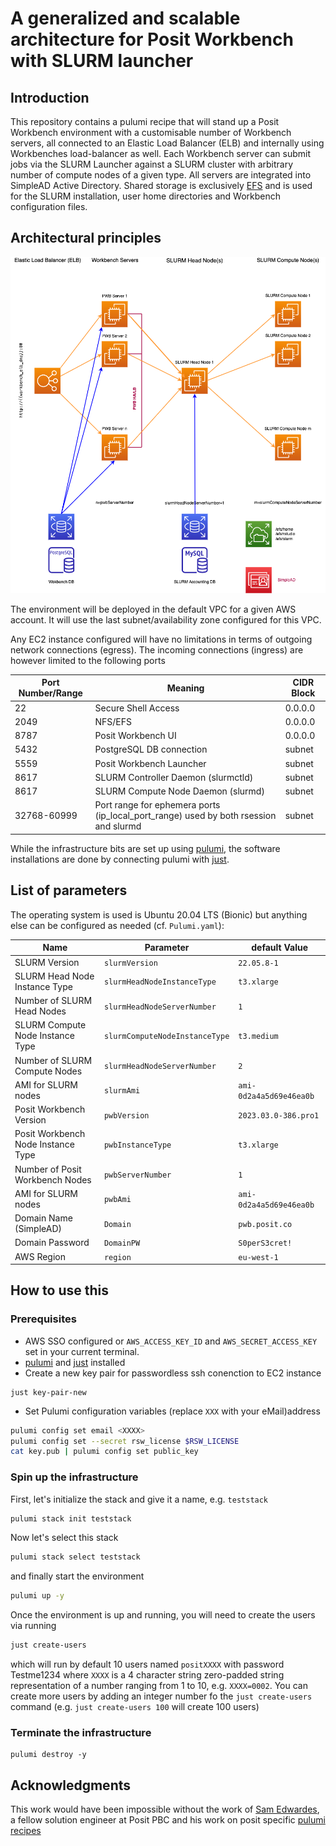 # A generalized and scalable architecture for Posit Workbench with SLURM launcher

## Introduction

This repository contains a pulumi recipe that will stand up a Posit Workbench environment with a customisable number of Workbench servers, all connected to an Elastic Load Balancer (ELB) and internally using Workbenches load-balancer as well. Each Workbench server can submit jobs via the SLURM Launcher against a SLURM cluster with arbitrary number of compute nodes of a given type. All servers are integrated into SimpleAD Active Directory. Shared storage is exclusively [EFS](https://aws.amazon.com/efs/) and is used for the SLURM installation, user home directories and Workbench configuration files. 

## Architectural principles 

<img src="img/architecture.png">

The environment will be deployed in the default VPC for a given AWS account. It will use the last subnet/availability zone configured for this VPC. 

Any EC2 instance configured will have no limitations in terms of outgoing network connections (egress). The incoming connections (ingress) are however limited to the following ports

| Port Number/Range   |      Meaning      | CIDR Block |
|----------|-------------|------------|
| 22 | Secure Shell Access | 0.0.0.0 |
| 2049 |NFS/EFS | 0.0.0.0 |
| 8787 | Posit Workbench UI | 0.0.0.0 |
| 5432| PostgreSQL DB connection | subnet |
| 5559| Posit Workbench Launcher | subnet |
| 8617| SLURM Controller Daemon (slurmctld) | subnet |
| 8617| SLURM Compute Node Daemon (slurmd) | subnet |
| 32768-60999 | Port range for ephemera ports (ip_local_port_range) used by both rsession and slurmd | subnet

While the infrastructure bits are set up using [pulumi](https://www.pulumi.com/), the software installations are done by connecting pulumi with [just](https://github.com/casey/just). 


## List of parameters

The operating system is used is Ubuntu 20.04 LTS (Bionic) but anything else can be configured as needed (cf. `Pulumi.yaml`):

| Name   |      Parameter      | default Value |
|----------|-------------|------|
| SLURM Version |  `slurmVersion` | `22.05.8-1` |
| SLURM Head Node Instance Type |   `slurmHeadNodeInstanceType` |  `t3.xlarge` |
| Number of SLURM Head Nodes | `slurmHeadNodeServerNumber` |  `1`  |
| SLURM Compute Node Instance Type |   `slurmComputeNodeInstanceType`  |  `t3.medium` |
| Number of SLURM Compute Nodes | `slurmHeadNodeServerNumber` |  `2`  |
| AMI for SLURM nodes | `slurmAmi` | `ami-0d2a4a5d69e46ea0b ` |
| Posit Workbench Version |  `pwbVersion` | `2023.03.0-386.pro1` |
| Posit Workbench Node Instance Type |   `pwbInstanceType`  |  `t3.xlarge` |
| Number of Posit Workbench Nodes | `pwbServerNumber` |  `1`  |
| AMI for SLURM nodes | `pwbAmi` | `ami-0d2a4a5d69e46ea0b`  |
| Domain Name (SimpleAD) | `Domain` | `pwb.posit.co` |
| Domain Password| `DomainPW` | `S0perS3cret!` |
| AWS Region| `region` | `eu-west-1` |



## How to use this

### Prerequisites
* AWS SSO configured or `AWS_ACCESS_KEY_ID` and `AWS_SECRET_ACCESS_KEY` set in your current terminal.
* [pulumi](https://www.pulumi.com/) and [just](https://github.com/casey/just) installed
* Create a new key pair for passwordless ssh conenction to EC2 instance 

```
just key-pair-new
```

* Set Pulumi configuration variables (replace `XXX` with your eMail)address

```bash
pulumi config set email <XXXX>
pulumi config set --secret rsw_license $RSW_LICENSE
cat key.pub | pulumi config set public_key
```

### Spin up the infrastructure

First, let's initialize the stack and give it a name, e.g. `teststack`

```bash
pulumi stack init teststack
```

Now let's select this stack

```bash
pulumi stack select teststack
```

and finally start the environment 

```bash
pulumi up -y
```

Once the environment is up and running, you will need to create the users via running 

```bash
just create-users
```

which will run by default 10 users named `positXXXX` with password Testme1234 where `XXXX` is a 4 character string zero-padded string representation of a number ranging from 1 to 10, e.g. `XXXX=0002`. You can create more users by adding an integer number fo the `just create-users` command (e.g. `just create-users 100` will create 100 users) 

### Terminate the infrastructure

```
pulumi destroy -y 
```

## Acknowledgments

This work would have been impossible without the work of [Sam Edwardes](https://github.com/SamEdwardes), a fellow solution engineer at Posit PBC and his work on posit specific [pulumi recipes](https://github.com/sol-eng/pulumi-recipes)





